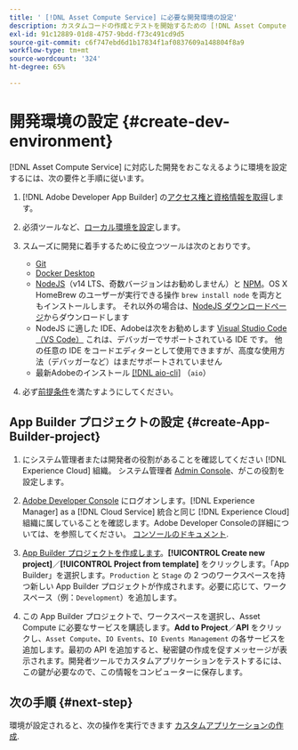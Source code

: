 ```yaml
---
title: ' [!DNL Asset Compute Service] に必要な開発環境の設定'
description: カスタムコードの作成とテストを開始するための [!DNL Asset Compute Service] の開発環境の設定。
exl-id: 91c12889-01d8-4757-9bdd-f73c491cd9d5
source-git-commit: c6f747ebd6d1b17834f1af0837609a148804f8a9
workflow-type: tm+mt
source-wordcount: '324'
ht-degree: 65%

---
```


# 開発環境の設定 {#create-dev-environment}

[!DNL Asset Compute Service] に対応した開発をおこなえるように環境を設定するには、次の要件と手順に従います。

1. [!DNL Adobe Developer App Builder] の[アクセス権と資格情報を取得](https://developer.adobe.com/app-builder/docs/getting_started/#acquire-access-and-credentials)します。

1. 必須ツールなど、[ローカル環境を設定](https://developer.adobe.com/app-builder/docs/getting_started/#local-environment-set-up)します。

1. スムーズに開発に着手するために役立つツールは次のとおりです。

   * [Git](https://git-scm.com/)
   * [Docker Desktop](https://www.docker.com/get-started)
   * [NodeJS](https://nodejs.org)（v14 LTS、奇数バージョンはお勧めしません）と [NPM](https://www.npmjs.com)。OS X HomeBrew のユーザーが実行できる操作 `brew install node` を両方ともインストールします。 それ以外の場合は、[NodeJS ダウンロードページ](https://nodejs.org/ja/)からダウンロードします
   * NodeJS に適した IDE、Adobeは次をお勧めします [Visual Studio Code （VS Code）](https://code.visualstudio.com) これは、デバッガーでサポートされている IDE です。 他の任意の IDE をコードエディターとして使用できますが、高度な使用方法（デバッガーなど）はまだサポートされていません
   * 最新Adobeのインストール [[!DNL aio-cli]](https://github.com/adobe/aio-cli) （`aio`）
   <!-- - install using `npm install -g @adobe/aio-cli@7.1.0` -->

1. 必ず[前提条件](/help/using/understand-extensibility.md#prerequisites-and-provisioning)を満たすようにしてください。

<!--
>[!NOTE]
>
>For now, use [!DNL Adobe I/O] CLI v7.1.0 of and do not use [!DNL Adobe I/O] CLI v8.
-->

## App Builder プロジェクトの設定 {#create-App-Builder-project}

1. にシステム管理者または開発者の役割があることを確認してください [!DNL Experience Cloud] 組織。 システム管理者 [Admin Console](https://adminconsole.adobe.com/overview)、がこの役割を設定します。

1. [Adobe Developer Console](https://developer.adobe.com/console/user/servicesandapis) にログオンします。[!DNL Experience Manager] as a [!DNL Cloud Service] 統合と同じ [!DNL Experience Cloud] 組織に属していることを確認します。Adobe Developer Consoleの詳細については、を参照してください。 [コンソールのドキュメント](https://developer.adobe.com/developer-console/docs/guides/).

1. [App Builder プロジェクトを作成します](https://developer.adobe.com/app-builder/docs/getting_started/first_app/)。**[!UICONTROL Create new project]**／**[!UICONTROL Project from template]** をクリックします。「App Builder」を選択します。`Production` と `Stage` の 2 つのワークスペースを持つ新しい App Builder プロジェクトが作成されます。必要に応じて、ワークスペース（例：`Development`）を追加します。

1. この App Builder プロジェクトで、ワークスペースを選択し、Asset Compute に必要なサービスを購読します。**Add to Project**／**API** をクリックし、`Asset Compute`、`IO Events`、`IO Events Management` の各サービスを追加します。最初の API を追加すると、秘密鍵の作成を促すメッセージが表示されます。開発者ツールでカスタムアプリケーションをテストするには、この鍵が必要なので、この情報をコンピューターに保存します。

## 次の手順 {#next-step}

環境が設定されると、次の操作を実行できます [カスタムアプリケーションの作成](develop-custom-application.md).

<!-- More ideas:
 
* Any steps in the beginning that lead to gotchas later should be called out for caution? For example,
  * don't change some defaults initially
  * know risks when deviating from standard path
  * naming conventions to follow
  * Retrieve and format credentials (YAML file details)

TBD: When aio-cli v8 bugs are resolved, update the AIO CLI install command to remove v7.x reference and instruct users to use the latest version. See CQDOC-18346.

-->
